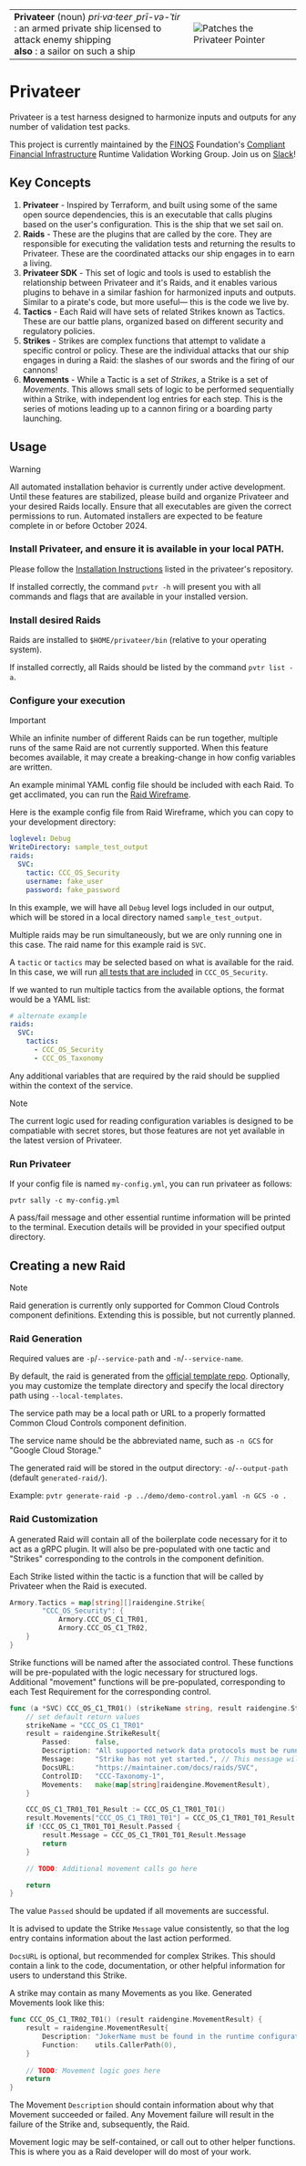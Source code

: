 |   |   |
|---|---|
| **Privateer** (noun) _pri·​va·​teer ˌprī-və-ˈtir_ <br> : an armed private ship licensed to attack enemy shipping <br> **also** : a sailor on such a ship | ![Patches the Privateer Pointer](https://github.com/privateerproj/.github/blob/main/profile/patches-small.png) |

# Privateer

Privateer is a test harness designed to harmonize inputs and outputs for any number of validation test packs.

This project is currently maintained by the [FINOS](https://finos.org) Foundation's [Compliant Financial Infrastructure](https://github.com/finos/compliant-financial-infrastructure) Runtime Validation Working Group. Join us on [Slack](https://finos-lf.slack.com/messages/cfi-runtime-validation-wg)!

## Key Concepts

1. **Privateer** - Inspired by Terraform, and built using some of the same open source dependencies, this is an executable that calls plugins based on the user's configuration. This is the ship that we set sail on.
1. **Raids** - These are the plugins that are called by the core. They are responsible for executing the validation tests and returning the results to Privateer. These are the coordinated attacks our ship engages in to earn a living.
1. **Privateer SDK** - This set of logic and tools is used to establish the relationship between Privateer and it's Raids, and it enables various plugins to behave in a similar fashion for harmonized inputs and outputs. Similar to a pirate's code, but more useful— this is the code we live by.
1. **Tactics** - Each Raid will have sets of related Strikes known as Tactics. These are our battle plans, organized based on different security and regulatory policies.
1. **Strikes** - Strikes are complex functions that attempt to validate a specific control or policy. These are the individual attacks that our ship engages in during a Raid: the slashes of our swords and the firing of our cannons!
1. **Movements** - While a Tactic is a set of _Strikes_, a Strike is a set of _Movements_. This allows small sets of logic to be performed sequentially within a Strike, with independent log entries for each step. This is the series of motions leading up to a cannon firing or a boarding party launching.

## Usage

> [!WARNING]
> All automated installation behavior is currently under active development. Until these features are stabilized, please build and organize Privateer and your desired Raids locally.
> Ensure that all executables are given the correct permissions to run.
> Automated installers are expected to be feature complete in or before October 2024.

### Install Privateer, and ensure it is available in your local PATH.
Please follow the [Installation Instructions](https://github.com/privateerproj/privateer?tab=readme-ov-file#build-privateer-from-source) listed in the privateer's repository.

If installed correctly, the command `pvtr -h` will present you with all commands and flags that are available in your installed version.

### Install desired Raids

Raids are installed to `$HOME/privateer/bin` (relative to your operating system).

If installed correctly, all Raids should be listed by the command `pvtr list -a`.

### Configure your execution

> [!IMPORTANT]
> While an infinite number of different Raids can be run together, multiple runs of the same Raid are not currently supported. When this feature becomes available, it may create a breaking-change in how config variables are written.

An example minimal YAML config file should be included with each Raid. To get acclimated, you can run the [Raid Wireframe](https://github.com/privateerproj/raid-wireframe).

Here is the example config file from Raid Wireframe, which you can copy to your development directory:

```yaml
loglevel: Debug
WriteDirectory: sample_test_output
raids:
  SVC:
    tactic: CCC_OS_Security
    username: fake_user
    password: fake_password
```

In this example, we will have all `Debug` level logs included in our output, which will be stored in a local directory named `sample_test_output`.

Multiple raids may be run simultaneously, but we are only running one in this case. The raid name for this example raid is `SVC`.

A `tactic` or `tactics` may be selected based on what is available for the raid. In this case, we will run [all tests that are included](https://github.com/privateerproj/raid-wireframe/blob/main/cmd/root.go#L62-L77) in `CCC_OS_Security`. 

If we wanted to run multiple tactics from the available options, the format would be a YAML list:

```yaml
# alternate example
raids:
  SVC:
    tactics:
      - CCC_OS_Security
      - CCC_OS_Taxonomy
```

Any additional variables that are required by the raid should be supplied within the context of the service.

> [!NOTE]
> The current logic used for reading configuration variables is designed to be compatiable with secret stores, but those features are not yet available in the latest version of Privateer.

### Run Privateer

If your config file is named `my-config.yml`, you can run privateer as follows:

`pvtr sally -c my-config.yml`

A pass/fail message and other essential runtime information will be printed to the terminal. Execution details will be provided in your specified output directory.

## Creating a new Raid

> [!NOTE]
> Raid generation is currently only supported for Common Cloud Controls component definitions. Extending this is possible, but not currently planned.

### Raid Generation

Required values are `-p`/`--service-path` and `-n`/`--service-name`.

By default, the raid is generated from the [official template repo](https://github.com/privateerproj/raid-generator-templates). Optionally, you may customize the template directory and specify the local directory path using `--local-templates`.

The service path may be a local path or URL to a properly formatted Common Cloud Controls component definition.

The service name should be the abbreviated name, such as `-n GCS` for "Google Cloud Storage."

The generated raid will be stored in the output directory: `-o`/`--output-path` (default `generated-raid/`).

Example: `pvtr generate-raid -p ../demo/demo-control.yaml -n GCS -o .`

### Raid Customization

A generated Raid will contain all of the boilerplate code necessary for it to act as a gRPC plugin. It will also be pre-populated with one tactic and "Strikes" corresponding to the controls in the component definition.

Each Strike listed within the tactic is a function that will be called by Privateer when the Raid is executed.

```go
Armory.Tactics = map[string][]raidengine.Strike{
		"CCC_OS_Security": {
			Armory.CCC_OS_C1_TR01,
			Armory.CCC_OS_C1_TR02,
    }
}
```

Strike functions will be named after the associated control. These functions will be pre-populated with the logic necessary for structured logs. Additional "movement" functions will be pre-populated, corresponding to each Test Requirement for the corresponding control.

```go
func (a *SVC) CCC_OS_C1_TR01() (strikeName string, result raidengine.StrikeResult) {
	// set default return values
	strikeName = "CCC_OS_C1_TR01"
	result = raidengine.StrikeResult{
		Passed:      false,
		Description: "All supported network data protocols must be running on secure channels.",
		Message:     "Strike has not yet started.", // This message will be overwritten by subsequent movements
		DocsURL:     "https://maintainer.com/docs/raids/SVC",
		ControlID:   "CCC-Taxonomy-1",
		Movements:   make(map[string]raidengine.MovementResult),
	}

	CCC_OS_C1_TR01_T01_Result := CCC_OS_C1_TR01_T01()
	result.Movements["CCC_OS_C1_TR01_T01"] = CCC_OS_C1_TR01_T01_Result
	if !CCC_OS_C1_TR01_T01_Result.Passed {
		result.Message = CCC_OS_C1_TR01_T01_Result.Message
		return
	}

	// TODO: Additional movement calls go here

	return
}
```

The value `Passed` should be updated if all movements are successful. 

It is advised to update the Strike `Message` value consistently, so that the log entry contains information about the last action performed.

`DocsURL` is optional, but recommended for complex Strikes. This should contain a link to the code, documentation, or other helpful information for users to understand this Strike.

A strike may contain as many Movements as you like. Generated Movements look like this:

```go
func CCC_OS_C1_TR02_T01() (result raidengine.MovementResult) {
	result = raidengine.MovementResult{
		Description: "JokerName must be found in the runtime configuration.",
		Function:    utils.CallerPath(0),
	}
	
	// TODO: Movement logic goes here
	return
}
```

The Movement `Description` should contain information about why that Movement succeeded or failed. Any Movement failure will result in the failure of the Strike and, subsequently, the Raid.

Movement logic may be self-contained, or call out to other helper functions. This is where you as a Raid developer will do most of your work.
